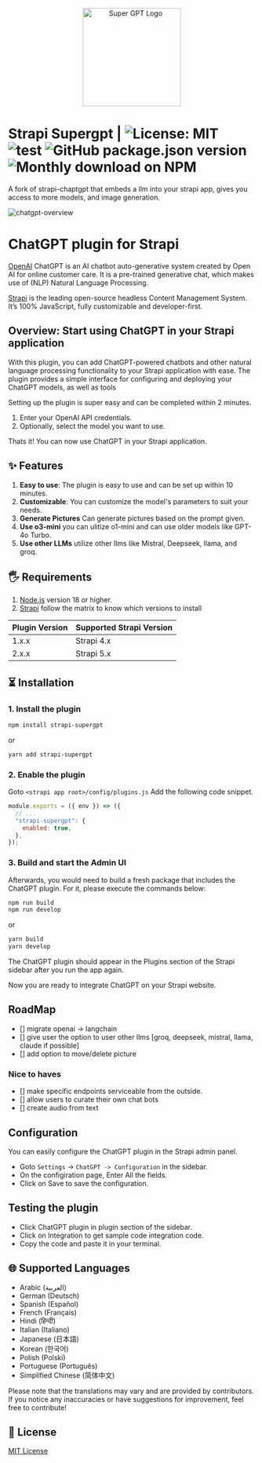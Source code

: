 <div align="center">
  <img src="https://www.tbrantleyii.dev/strapi-supergpt/logo.png" width="200" alt="Super GPT Logo" />
</div>

# Strapi Supergpt | ![License: MIT](https://img.shields.io/badge/License-MIT-yellow.svg) ![test](https://github.com/theCompanyDream/strapi-supergpt/actions/workflows/validate.yml/badge.svg) ![GitHub package.json version](https://img.shields.io/github/package-json/v/theCompanyDream/strapi-supergpt?label=npm&logo=npm) ![Monthly download on NPM](https://img.shields.io/npm/dm/strapi-supergpt.svg)

A fork of strapi-chaptgpt that embeds a llm into your strapi app, gives you access to more models, and image generation.

![chatgpt-overview](https://www.tbrantleyii.dev/strapi-supergpt/howToUse.gif)

# ChatGPT plugin for Strapi

[OpenAI](https://openai.com/) ChatGPT is an AI chatbot auto-generative system created by Open AI for online customer care. It is a pre-trained generative chat, which makes use of (NLP) Natural Language Processing.

[Strapi](https://strapi.io/) is the leading open-source headless Content Management System. It’s 100% JavaScript, fully customizable and developer-first.

## Overview: Start using ChatGPT in your Strapi application

With this plugin, you can add ChatGPT-powered chatbots and other natural language processing functionality to your Strapi application with ease. The plugin provides a simple interface for configuring and deploying your ChatGPT models, as well as tools

Setting up the plugin is super easy and can be completed within 2 minutes.

1. Enter your OpenAI API credentials.
1. Optionally, select the model you want to use.

Thats it! You can now use ChatGPT in your Strapi application.

## ✨ Features

1. **Easy to use**: The plugin is easy to use and can be set up within 10 minutes.
1. **Customizable**: You can customize the model's parameters to suit your needs.
1. **Generate Pictures** Can generate pictures based on the prompt given.
1. **Use o3-mini** you can ulitize o1-mini and can use older models like GPT-4o Turbo.
1. **Use other LLMs** utilize other llms like Mistral, Deepseek, llama, and groq.

## 🖐 Requirements

1. [Node.js](https://nodejs.org/en/) version 18 or higher.
1. [Strapi](https://strapi.io/) follow the matrix to know which versions to install

| Plugin Version | Supported Strapi Version |
|----------------|--------------------------|
| 1.x.x          | Strapi 4.x               |
| 2.x.x          | Strapi 5.x               |

## ⏳ Installation

### 1. Install the plugin

<!-- use npm for installing plugin -->

```bash
npm install strapi-supergpt
```

or

```bash
yarn add strapi-supergpt
```

### 2. Enable the plugin

<!-- enable the plugin in the admin panel -->

Goto `<strapi app root>/config/plugins.js` Add the following code snippet.

```js
module.exports = ({ env }) => ({
  // ...
  "strapi-supergpt": {
    enabled: true,
  },
});
```

### 3. Build and start the Admin UI

Afterwards, you would need to build a fresh package that includes the ChatGPT plugin. For it, please execute the commands below:

<!-- build the admin UI -->

```bash
npm run build
npm run develop
```

or

```bash
yarn build
yarn develop
```

The ChatGPT plugin should appear in the Plugins section of the Strapi sidebar after you run the app again.

Now you are ready to integrate ChatGPT on your Strapi website.

## RoadMap

- [] migrate openai -> langchain
- [] give user the option to user other llms [groq, deepseek, mistral, llama, claude if possible]
- [] add option to move/delete picture

### Nice to haves

- [] make specific endpoints serviceable from the outside.
- [] allow users to curate their own chat bots
- [] create audio from text

## Configuration

You can easily configure the ChatGPT plugin in the Strapi admin panel.

- Goto `Settings` -> `ChatGPT -> Configuration` in the sidebar.
- On the configiration page, Enter All the fields.
- Click on Save to save the configuration.

## Testing the plugin

- Click ChatGPT plugin in plugin section of the sidebar.
- Click on Integration to get sample code integration code.
- Copy the code and paste it in your terminal.

## 🌐 Supported Languages

- Arabic (العربية)
- German (Deutsch)
- Spanish (Español)
- French (Français)
- Hindi (हिन्दी)
- Italian (Italiano)
- Japanese (日本語)
- Korean (한국어)
- Polish (Polski)
- Portuguese (Português)
- Simplified Chinese (简体中文)

Please note that the translations may vary and are provided by contributors. If you notice any inaccuracies or have suggestions for improvement, feel free to contribute!

## 📝 License

[MIT License](LICENSE)
